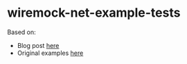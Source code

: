 # wiremock-net-example-tests

Based on:
* Blog post [here](https://www.ontestautomation.com/api-mocking-in-csharp-with-wiremock-net/)
* Original examples [here](https://github.com/basdijkstra/wiremock-net-examples)